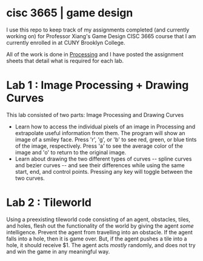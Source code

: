cisc 3665 | game design
===============

I use this repo to keep track of my assignments completed (and currently working on) for Professor Xiang's Game Design CISC 3665 course that I am currently enrolled in at CUNY Brooklyn College.

All of the work is done in [Processing](http://processing.org/) and I have posted the assignment sheets that detail what is required for each lab.

Lab 1 : Image Processing + Drawing Curves
===============

This lab consisted of two parts: Image Processing and Drawing Curves

- Learn how to access the individual pixels of an image in Processing and extrapolate useful information from them. The program will show an image of a smiley face. Press 'r', 'g', or 'b' to see red, green, or blue tints of the image, respectively. Press 'a' to see the average color of the image and 'o' to return to the original image.
- Learn about drawing the two different types of curves -- spline curves and bezier curves -- and see their differences while using the same start, end, and control points. Pressing any key will toggle between the two curves.


Lab 2 : Tileworld
===============

Using a preexisting tileworld code consisting of an agent, obstacles, tiles, and holes, flesh out the functionality of the world by giving the agent *some* intelligence. Prevent the agent from travelling into an obstacle. If the agent falls into a hole, then it is game over. But, if the agent pushes a tile into a hole, it should receive $1. The agent acts *mostly* randomly, and does not try and win the game in any meaningful way.
